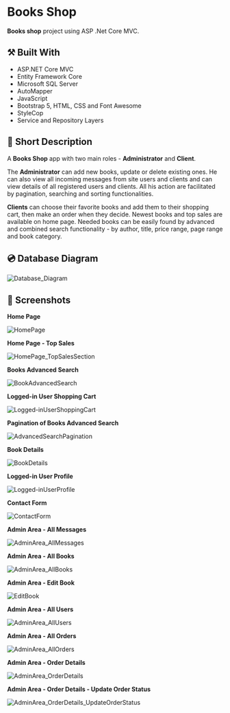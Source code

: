 # Books Shop

**Books shop** project using ASP .Net Core MVC.

## :hammer_and_pick: Built With

- ASP.NET Core MVC
- Entity Framework Core
- Microsoft SQL Server
- AutoMapper
- JavaScript
- Bootstrap 5, HTML, CSS and Font Awesome
- StyleCop
- Service and Repository Layers

## :bookmark_tabs: Short Description

A **Books Shop** app with two main roles - **Administrator** and **Client**.

The **Administrator** can add new books, update or delete existing ones. He can also view all incoming messages from site users and clients and can view details of all registered users and clients. All his action are facilitated by pagination, searching and sorting functionalities.

**Clients** can choose their favorite books and add them to their shopping cart, then make an order when they decide. Newest books and top sales are available on home page. Needed books can be easily found by advanced and combined search functionality - by author, title, price range, page range and book category.


## :cd: Database Diagram

![Database_Diagram](https://github.com/IvaSabotinova/BookShop/assets/96121572/9b59a8d2-40fb-4cab-9e43-bc421d8c5fd0)

## :camera_flash: Screenshots

**Home Page**

![HomePage](https://github.com/IvaSabotinova/BookShop/assets/96121572/56b37860-3d65-4fbd-803d-88f93fb54c4b)

**Home Page - Top Sales**

![HomePage_TopSalesSection](https://github.com/IvaSabotinova/BookShop/assets/96121572/c5a20dbe-d46c-4a61-a525-6b54707f34b2)

**Books Advanced Search**

![BookAdvancedSearch](https://github.com/IvaSabotinova/BookShop/assets/96121572/467ab811-24be-4a31-9a31-5fe0a3cc3aec)

**Logged-in User Shopping Cart**

![Logged-inUserShoppingCart](https://github.com/IvaSabotinova/BookShop/assets/96121572/5fe0d6b3-4a11-4a33-b103-84a3a0fa6f83)

**Pagination of Books Advanced Search**

![AdvancedSearchPagination](https://github.com/IvaSabotinova/BookShop/assets/96121572/dfd71c10-c24c-4d31-aee1-ce8b418db87c)

**Book Details**

![BookDetails](https://github.com/IvaSabotinova/BookShop/assets/96121572/b2affb67-cf1f-42a0-853e-8bf4b3f2a07b)

**Logged-in User Profile**

![Logged-inUserProfile](https://github.com/IvaSabotinova/BookShop/assets/96121572/931c563a-e7ff-4e90-b0ed-a9390fe2c98d)

**Contact Form**

![ContactForm](https://github.com/IvaSabotinova/BookShop/assets/96121572/fbb6f79b-d837-46e7-9640-62a15c7afe8b)

**Admin Area - All Messages**

![AdminArea_AllMessages](https://github.com/IvaSabotinova/BookShop/assets/96121572/e62c7abf-4ada-46af-8b9d-2e386d9b2d56)

**Admin Area - All Books**

![AdminArea_AllBooks](https://github.com/IvaSabotinova/BookShop/assets/96121572/1a179c51-045f-444d-bdd4-6c7f8c5013a9)

**Admin Area - Edit Book**

![EditBook](https://github.com/IvaSabotinova/BookShop/assets/96121572/22a27b53-37f3-442b-b2d7-eb68f7531f9d)

**Admin Area - All Users**

![AdminArea_AllUsers](https://github.com/IvaSabotinova/BookShop/assets/96121572/f6162240-bc5c-44e6-a7d7-a8e36029a55c)

**Admin Area - All Orders**

![AdminArea_AllOrders](https://github.com/IvaSabotinova/BookShop/assets/96121572/e1157f63-2dac-4472-b9bd-9b1a612e6325)

**Admin Area - Order Details**

![AdminArea_OrderDetails](https://github.com/IvaSabotinova/BookShop/assets/96121572/4a5591d4-6b2a-4fc0-bf9f-577e2004c684)

**Admin Area - Order Details - Update Order Status**

![AdminArea_OrderDetails_UpdateOrderStatus](https://github.com/IvaSabotinova/BookShop/assets/96121572/4e144e6d-dfca-404a-a044-b66c2610466b)







